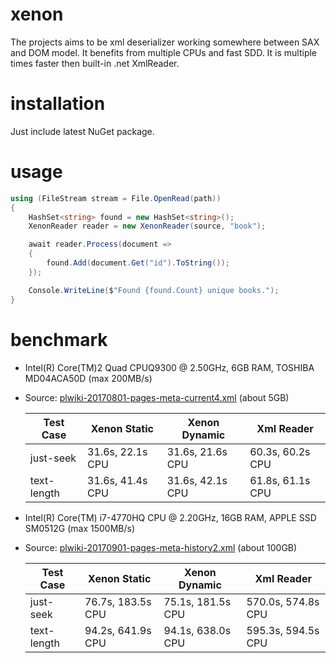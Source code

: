 # xenon
The projects aims to be xml deserializer working somewhere between SAX and DOM model. It benefits from multiple CPUs and fast SDD. It is multiple times faster then built-in .net XmlReader.

# installation
Just include latest NuGet package.

# usage
`````csharp
using (FileStream stream = File.OpenRead(path))
{
    HashSet<string> found = new HashSet<string>();
    XenonReader reader = new XenonReader(source, "book");

    await reader.Process(document =>
    {
        found.Add(document.Get("id").ToString());
    });

    Console.WriteLine($"Found {found.Count} unique books.");
}
`````

# benchmark
- Intel(R) Core(TM)2 Quad CPUQ9300 @ 2.50GHz, 6GB RAM, TOSHIBA MD04ACA50D (max 200MB/s)
- Source: [plwiki-20170801-pages-meta-current4.xml](http://ftp.acc.umu.se/mirror/wikimedia.org/dumps/plwiki/20170801/plwiki-20170801-pages-meta-current4.xml.bz2) (about 5GB)

    Test Case | Xenon Static | Xenon Dynamic | Xml Reader
    --- | --- | --- | --- |
    just-seek | 31.6s, 22.1s CPU | 31.6s, 21.6s CPU | 60.3s, 60.2s CPU
    text-length | 31.6s, 41.4s CPU | 31.6s, 42.1s CPU | 61.8s, 61.1s CPU

- Intel(R) Core(TM) i7-4770HQ CPU @ 2.20GHz, 16GB RAM, APPLE SSD SM0512G (max 1500MB/s)
- Source: [plwiki-20170901-pages-meta-history2.xml](http://ftp.acc.umu.se/mirror/wikimedia.org/dumps/plwiki/20170901/plwiki-20170901-pages-meta-history2.xml.bz2) (about 100GB)

    Test Case | Xenon Static | Xenon Dynamic | Xml Reader
    --- | --- | --- | ---
    just-seek | 76.7s, 183.5s CPU | 75.1s, 181.5s CPU | 570.0s, 574.8s CPU
    text-length | 94.2s, 641.9s CPU | 94.1s, 638.0s CPU | 595.3s, 594.5s CPU
